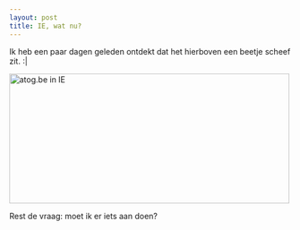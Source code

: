 ```yaml
---
layout: post
title: IE, wat nu?
---
```

Ik heb een paar dagen geleden ontdekt dat het hierboven een beetje scheef zit. :|

<a href="http://www.flickr.com/photos/atog/3830879891/" title="atog.be in IE by atog, on Flickr"><img src="http://farm4.static.flickr.com/3456/3830879891_22c6b3da4d.jpg" width="500" height="232" alt="atog.be in IE" /></a>

Rest de vraag: moet ik er iets aan doen?